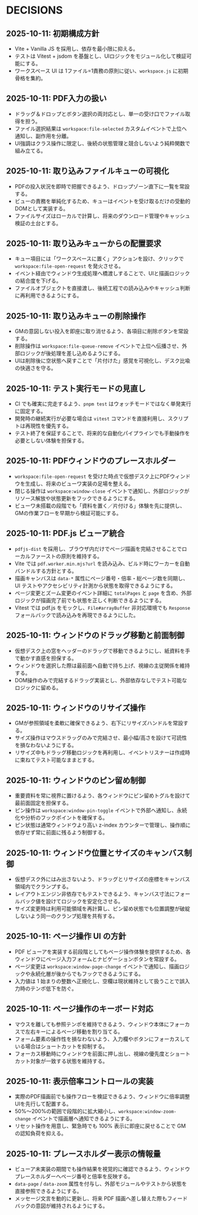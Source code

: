 # DECISIONS

## 2025-10-11: 初期構成方針
- Vite + Vanilla JS を採用し、依存を最小限に抑える。
- テストは Vitest + jsdom を基盤とし、UIロジックをモジュール化して検証可能にする。
- ワークスペース UI は 1ファイル=1責務の原則に従い、`workspace.js` に初期骨格を集約。

## 2025-10-11: PDF入力の扱い
- ドラッグ＆ドロップとボタン選択の両対応とし、単一の受け口でファイル取得を担う。
- ファイル選択結果は `workspace:file-selected` カスタムイベントで上位へ通知し、副作用を分離。
- UI強調はクラス操作に限定し、後続の状態管理と競合しないよう純粋関数で組み立てる。

## 2025-10-11: 取り込みファイルキューの可視化
- PDFの投入状況を即時で把握できるよう、ドロップゾーン直下に一覧を常設する。
- ビューの責務を単純化するため、キューはイベントを受け取るだけの受動的DOMとして実装する。
- ファイルサイズはローカルで計算し、将来のダウンロード管理やキャッシュ検証の土台とする。

## 2025-10-11: 取り込みキューからの配置要求
- キュー項目には「ワークスペースに置く」アクションを設け、クリックで `workspace:file-open-request` を発火させる。
- イベント経由でウィンドウ生成処理へ橋渡しすることで、UIと描画ロジックの結合度を下げる。
- ファイルオブジェクトを直接渡し、後続工程での読み込みやキャッシュ判断に再利用できるようにする。

## 2025-10-11: 取り込みキューの削除操作
- GMの意図しない投入を即座に取り消せるよう、各項目に削除ボタンを常設する。
- 削除操作は `workspace:file-queue-remove` イベントで上位へ伝播させ、外部ロジックが後処理を差し込めるようにする。
- UIは削除後に空状態へ戻すことで「片付けた」感覚を可視化し、デスク比喩の快適さを守る。

## 2025-10-11: テスト実行モードの見直し
- CI でも確実に完走するよう、`pnpm test` はウォッチモードではなく単発実行に固定する。
- 開発時の継続実行が必要な場合は `vitest` コマンドを直接利用し、スクリプトは再現性を優先する。
- テスト終了を保証することで、将来的な自動化パイプラインでも手動操作を必要としない体験を担保する。

## 2025-10-11: PDFウィンドウのプレースホルダー
- `workspace:file-open-request` を受けた時点で仮想デスク上にPDFウィンドウを生成し、将来のビューワ実装の足場を整える。
- 閉じる操作は `workspace:window-close` イベントで通知し、外部ロジックがリソース解放や状態更新をフックできるようにする。
- ビューワ未搭載の段階でも「資料を置く／片付ける」体験を先に提供し、GMの作業フローを早期から検証可能にする。

## 2025-10-11: PDF.js ビューア統合
- `pdfjs-dist` を採用し、ブラウザ内だけでページ描画を完結させることでローカルファーストの原則を維持する。
- Vite では `pdf.worker.min.mjs?url` を読み込み、ビルド時にワーカーを自動バンドルする方針とする。
- 描画キャンバスは `data-*` 属性にページ番号・倍率・総ページ数を同期し、UI テストやアクセシビリティ計測から状態を取得できるようにする。
- ページ変更とズーム変更のイベント詳細に `totalPages` と `page` を含め、外部ロジックが描画完了前でも状態を正しく判断できるようにする。
- Vitest では pdf.js をモックし、`File#arrayBuffer` 非対応環境でも `Response` フォールバックで読み込みを再現できるようにした。

## 2025-10-11: ウィンドウのドラッグ移動と前面制御
- 仮想デスク上の窓をヘッダーのドラッグで移動できるようにし、紙資料を手で動かす直感を担保する。
- ウィンドウを選択した際は最前面へ自動で持ち上げ、視線の主従関係を維持する。
- DOM操作のみで完結するドラッグ実装とし、外部依存なしでテスト可能なロジックに留める。

## 2025-10-11: ウィンドウのリサイズ操作
- GMが参照領域を柔軟に確保できるよう、右下にリサイズハンドルを常設する。
- サイズ操作はマウスドラッグのみで完結させ、最小幅/高さを設けて可読性を損なわないようにする。
- リサイズ中もドラッグ移動ロジックを再利用し、イベントリスナーは作成時に束ねてテスト可能なままとする。

## 2025-10-11: ウィンドウのピン留め制御
- 重要資料を常に視界に置けるよう、各ウィンドウにピン留めトグルを設けて最前面固定を担保する。
- ピン操作は `workspace:window-pin-toggle` イベントで外部へ通知し、永続化や分析のフックポイントを確保する。
- ピン状態は通常ウィンドウより高い z-index カウンターで管理し、操作順に依存せず常に前面に残るよう制御する。

## 2025-10-11: ウィンドウ位置とサイズのキャンバス制御
- 仮想デスク外にはみ出さないよう、ドラッグとリサイズの座標をキャンバス領域内でクランプする。
- レイアウトエンジン非依存でもテストできるよう、キャンバス寸法にフォールバック値を設けてロジックを安定化させる。
- サイズ変更時は利用可能領域を再計算し、ピン留め状態でも位置調整が破綻しないよう同一のクランプ処理を共有する。

## 2025-10-11: ページ操作 UI の方針
- PDF ビューアを実装する前段階としてもページ操作体験を提供するため、各ウィンドウにページ入力フォームとナビゲーションボタンを常設する。
- ページ変更は `workspace:window-page-change` イベントで通知し、描画ロジックや永続化層が後からでもフックできるようにする。
- 入力値は 1 始まりの整数へ正規化し、空欄は現状維持として扱うことで誤入力時のテンポ低下を防ぐ。

## 2025-10-11: ページ操作のキーボード対応
- マウスを離しても参照テンポを維持できるよう、ウィンドウ本体にフォーカスで左右キーによるページ移動を割り当てる。
- フォーム要素の操作性を損なわないよう、入力欄やボタンにフォーカスしている場合はショートカットを抑制する。
- フォーカス移動時にウィンドウを前面に押し出し、視線の優先度とショートカット対象が一致する状態を維持する。

## 2025-10-11: 表示倍率コントロールの実装
- 実際のPDF描画前でも操作フローを検証できるよう、ウィンドウに倍率調整UIを先行して配置する。
- 50%〜200%の範囲で段階的に拡大縮小し、`workspace:window-zoom-change` イベントで描画層へ通知できるようにする。
- リセット操作を用意し、緊急時でも 100% 表示に即座に戻せることで GM の認知負荷を抑える。

## 2025-10-11: プレースホルダー表示の情報量
- ビューア未実装の期間でも操作結果を視覚的に確認できるよう、ウィンドウプレースホルダーへページ番号と倍率を反映する。
- `data-page` / `data-zoom` 属性を付与し、外部モジュールやテストから状態を直接参照できるようにする。
- メッセージ文言を動的に更新し、将来 PDF 描画へ差し替えた際もフィードバックの意図が維持されるようにする。
